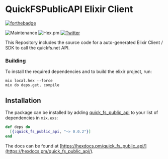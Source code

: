 # QuickFSPublicAPI Elixir Client

[![forthebadge](https://forthebadge.com/images/badges/made-with-elixir.svg)](https://forthebadge.com)

![Maintenance](https://img.shields.io/badge/Maintained%3F-yes-green.svg) ![Hex.pm](https://img.shields.io/hexpm/v/quick_fs_public_api) [![Twitter](https://img.shields.io/twitter/url?style=social&url=https%3A%2F%2Fgithub.com%2Fnrrso%2Fex_quickfs)](https://twitter.com/intent/tweet?text=Wow:&url=https%3A%2F%2Fgithub.com%2Fnrrso%2Fex_quickfs)

This Repository includes the source code for a auto-generated Elixir Client / SDK to call the quickfs.net API.

### Building

To install the required dependencies and to build the elixir project, run:
```
mix local.hex --force
mix do deps.get, compile
```

## Installation

The package can be installed by adding [quick_fs_public_api](https://hex.pm/packages/quick_fs_public_api) to your list of dependencies in `mix.exs`:

```elixir
def deps do
  [{:quick_fs_public_api, "~> 0.0.2"}]
end
```

The docs can be found at [https://hexdocs.pm/quick_fs_public_api/](https://hexdocs.pm/quick_fs_public_api/).
